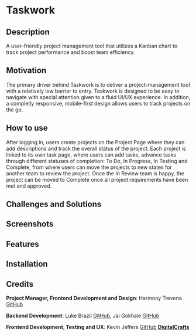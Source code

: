 # Taskwork
## Description
A user-friendly project management tool that utilizes a Kanban chart to track project performance and boost team efficiency.

## Motivation
The primary driver behind Taskwork is to deliver a project-management tool with a relatively low barrier to entry. Taskwork is designed to be easy to navigate with special attention given to a fluid UI/UX experience. In addition, a completly responsive, mobile-first design allows users to track projects on the go.

## How to use
After logging in, users create projects on the Project Page where they can add descriptions and track the overall status of the project. Each project is linked to its own task page, where users can add tasks, advance tasks through different statuses of completion: To Do, In Progress, In Testing and Complete, from where users can move the projects to new states for another team to review the project. Once the In Review team is happy, the project can be moved to Complete once all project requirements have been met and approved.

## Challenges and Solutions
## Screenshots
## Features
## Installation

## Credits
**Project Manager, Frontend Development and Design**: 
Harmony Trevena
[GitHub](https://github.com/harmonytrevena)

**Backend Development**: 
Luke Brazil
[GitHub](https://github.com/LukeBrazil),
Jai Gokhale
[GitHub](https://github.com/jmg5219)

**Frontend Development, Testing and UX**: 
Kevin Jeffers
[GitHub](https://github.com/jevinkeffers)
**[DigitalCrafts](http://digitalcrafts.com)**